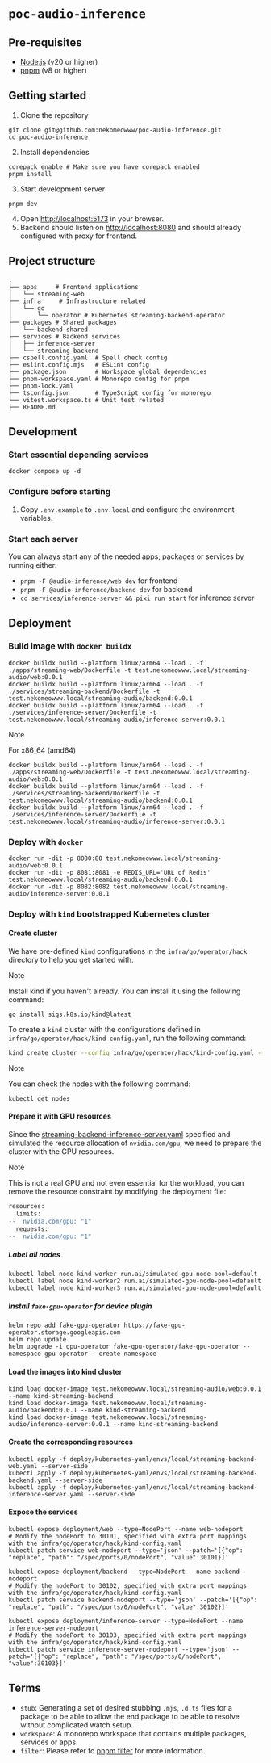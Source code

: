# `poc-audio-inference`

## Pre-requisites

- [Node.js](https://nodejs.org/en/) (v20 or higher)
- [pnpm](https://pnpm.io/) (v8 or higher)

## Getting started

1. Clone the repository

```shell
git clone git@github.com:nekomeowww/poc-audio-inference.git
cd poc-audio-inference
```

2. Install dependencies

```shell
corepack enable # Make sure you have corepack enabled
pnpm install
```

3. Start development server

```shell
pnpm dev
```

4. Open [http://localhost:5173](http://localhost:5173) in your browser.
5. Backend should listen on [http://localhost:8080](http://localhost:8080) and should already configured with proxy for frontend.

## Project structure

```shell
.
├── apps     # Frontend applications
│   └── streaming-web
├── infra     # Infrastructure related
│   └── go
│       └── operator # Kubernetes streaming-backend-operator
├── packages # Shared packages
│   └── backend-shared
├── services # Backend services
│   ├── inference-server
│   └── streaming-backend
├── cspell.config.yaml  # Spell check config
├── eslint.config.mjs   # ESLint config
├── package.json        # Workspace global dependencies
├── pnpm-workspace.yaml # Monorepo config for pnpm
├── pnpm-lock.yaml
├── tsconfig.json       # TypeScript config for monorepo
└── vitest.workspace.ts # Unit test related
├── README.md
```

## Development

### Start essential depending services

```shell
docker compose up -d
```

### Configure before starting

1. Copy `.env.example` to `.env.local` and configure the environment variables.

### Start each server

You can always start any of the needed apps, packages or services by running either:

- `pnpm -F @audio-inference/web dev` for frontend
- `pnpm -F @audio-inference/backend dev` for backend
- `cd services/inference-server && pixi run start` for inference server

## Deployment

### Build image with `docker buildx`

```shell
docker buildx build --platform linux/arm64 --load . -f ./apps/streaming-web/Dockerfile -t test.nekomeowww.local/streaming-audio/web:0.0.1
docker buildx build --platform linux/arm64 --load . -f ./services/streaming-backend/Dockerfile -t test.nekomeowww.local/streaming-audio/backend:0.0.1
docker buildx build --platform linux/arm64 --load . -f ./services/inference-server/Dockerfile -t test.nekomeowww.local/streaming-audio/inference-server:0.0.1
```

> [!NOTE]
>
> For x86_64 (amd64)
>
> ```
> docker buildx build --platform linux/arm64 --load . -f ./apps/streaming-web/Dockerfile -t test.nekomeowww.local/streaming-audio/web:0.0.1
> docker buildx build --platform linux/arm64 --load . -f ./services/streaming-backend/Dockerfile -t test.nekomeowww.local/streaming-audio/backend:0.0.1
> docker buildx build --platform linux/arm64 --load . -f ./services/inference-server/Dockerfile -t test.nekomeowww.local/streaming-audio/inference-server:0.0.1
> ```

### Deploy with `docker`

```shell
docker run -dit -p 8080:80 test.nekomeowww.local/streaming-audio/web:0.0.1
docker run -dit -p 8081:8081 -e REDIS_URL='URL of Redis' test.nekomeowww.local/streaming-audio/backend:0.0.1
docker run -dit -p 8082:8082 test.nekomeowww.local/streaming-audio/inference-server:0.0.1
```

### Deploy with `kind` bootstrapped Kubernetes cluster

#### Create cluster

We have pre-defined `kind` configurations in the `infra/go/operator/hack` directory to help you get started with.

> [!NOTE]
> Install kind if you haven't already. You can install it using the following command:
>
> ```shell
> go install sigs.k8s.io/kind@latest
> ```

To create a `kind` cluster with the configurations defined in `infra/go/operator/hack/kind-config.yaml`, run the following command:

```sh
kind create cluster --config infra/go/operator/hack/kind-config.yaml --name kind-streaming-backend
```

> [!NOTE]
>
> You can check the nodes with the following command:
>
> ```shell
> kubectl get nodes
> ```

#### Prepare it with GPU resources

Since the [streaming-backend-inference-server.yaml](./deploy/kubernetes-yaml/envs/local/streaming-backend-inference-server.yaml) specified and simulated the resource allocation of `nvidia.com/gpu`, we need to prepare the cluster with the GPU resources.

> [!NOTE]
>
> This is not a real GPU and not even essential for the workload, you can remove the resource constraint by modifying the deployment file:
>
> ```diff
> resources:
>   limits:
> --  nvidia.com/gpu: "1"
>   requests:
> --  nvidia.com/gpu: "1"
> ```

##### Label all nodes

```shell
kubectl label node kind-worker run.ai/simulated-gpu-node-pool=default
kubectl label node kind-worker2 run.ai/simulated-gpu-node-pool=default
kubectl label node kind-worker3 run.ai/simulated-gpu-node-pool=default
```

##### Install `fake-gpu-operator` for device plugin

```shell
helm repo add fake-gpu-operator https://fake-gpu-operator.storage.googleapis.com
helm repo update
helm upgrade -i gpu-operator fake-gpu-operator/fake-gpu-operator --namespace gpu-operator --create-namespace
```

#### Load the images into kind cluster

```shell
kind load docker-image test.nekomeowww.local/streaming-audio/web:0.0.1 --name kind-streaming-backend
kind load docker-image test.nekomeowww.local/streaming-audio/backend:0.0.1 --name kind-streaming-backend
kind load docker-image test.nekomeowww.local/streaming-audio/inference-server:0.0.1 --name kind-streaming-backend
```

#### Create the corresponding resources

```shell
kubectl apply -f deploy/kubernetes-yaml/envs/local/streaming-backend-web.yaml --server-side
kubectl apply -f deploy/kubernetes-yaml/envs/local/streaming-backend-backend.yaml --server-side
kubectl apply -f deploy/kubernetes-yaml/envs/local/streaming-backend-inference-server.yaml --server-side
```

#### Expose the services

```shell
kubectl expose deployment/web --type=NodePort --name web-nodeport
# Modify the nodePort to 30101, specified with extra port mappings with the infra/go/operator/hack/kind-config.yaml
kubectl patch service web-nodeport --type='json' --patch='[{"op": "replace", "path": "/spec/ports/0/nodePort", "value":30101}]'

kubectl expose deployment/backend --type=NodePort --name backend-nodeport
# Modify the nodePort to 30102, specified with extra port mappings with the infra/go/operator/hack/kind-config.yaml
kubectl patch service backend-nodeport --type='json' --patch='[{"op": "replace", "path": "/spec/ports/0/nodePort", "value":30102}]'

kubectl expose deployment/inference-server --type=NodePort --name inference-server-nodeport
# Modify the nodePort to 30103, specified with extra port mappings with the infra/go/operator/hack/kind-config.yaml
kubectl patch service inference-server-nodeport --type='json' --patch='[{"op": "replace", "path": "/spec/ports/0/nodePort", "value":30103}]'
```

## Terms

- `stub`: Generating a set of desired stubbing `.mjs`, `.d.ts` files for a package to be able to allow the end package to be able to resolve without complicated watch setup.
- `workspace`: A monorepo workspace that contains multiple packages, services or apps.
- `filter`: Please refer to [pnpm filter](https://pnpm.io/filtering) for more information.
